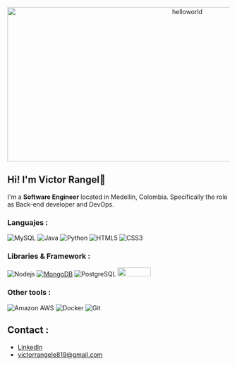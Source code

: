 <p align="center">
<img src="https://media4.giphy.com/media/0QLpmAqG2TyRIr6onk/giphy.gif" alt="helloworld" width=800px height=350px>
</p>

## Hi! I'm **Victor Rangel**👋

I'm a **Software Engineer** located in Medellin, Colombia. Specifically the role as Back-end developer and DevOps. 

### Languajes :
![MySQL](https://img.shields.io/badge/-MySQL-black?style=flat-square&logo=mysql)
![Java](https://img.shields.io/badge/-java-E34A86?style=flat-square&logo=openjdk)
![Python](https://img.shields.io/badge/-Python-ddd?style=flat-square&logo=python)
![HTML5](https://img.shields.io/badge/-HTML5-E34F26?style=flat-square&logo=html5&logoColor=white)
![CSS3](https://img.shields.io/badge/-CSS3-1572B6?style=flat-square&logo=css3)

### Libraries & Framework :

![Nodejs](https://img.shields.io/badge/-Nodejs-black?style=flat-square&logo=Node.js)
<a href="#"><img alt="MongoDB" src ="https://img.shields.io/badge/MongoDB-%234ea94b.svg?logo=mongodb&logoColor=white"></a>
![PostgreSQL](https://img.shields.io/badge/-PostgreSQL-336791?style=flat-square&logo=postgresql)
<img src="https://img.shields.io/badge/spring-%236DB33F.svg?style=for-the-badge&logo=spring&logoColor=white" width="75px" height = "20">


### Other tools :

![Amazon AWS](https://img.shields.io/badge/Amazon%20AWS-232F3E?style=flat-square&logo=amazon-aws)
![Docker](https://img.shields.io/badge/-Docker-black?style=flat-square&logo=docker)
![Git](https://img.shields.io/badge/-Git-black?style=flat-square&logo=git)



## Contact :  

* [LinkedIn](https://www.linkedin.com/in/victorrangelromero/)
* victorrangele819@gmail.com
